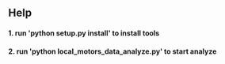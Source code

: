 ## Help
#### 1. run 'python setup.py install' to install tools
#### 2. run 'python local_motors_data_analyze.py' to start analyze